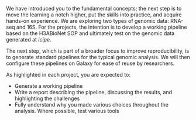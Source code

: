 We have introduced you to the fundamental concepts; the next step is to move the learning a notch higher, put the skills into practice, and acquire hands-on experience. We are exploring two types of genomic data: RNA-seq and 16S. For the projects, the intention is to develop a working pipeline based on the H3ABioNet SOP and ultimately test on the genomic data generated at *icipe*.  

The next step, which is part of a broader focus to improve reproducibility, is to generate standard pipelines for the typical genomic analysis. We will then configure these pipelines on Galaxy for ease of reuse by researchers.

As highlighted in each project, you are expected to:
- Generate a working pipeline
- Write a report describing the pipeline, discussing the results, and highlighting the challenges
- Fully understand why you made various choices throughout the analysis. Where possible, test various tools
